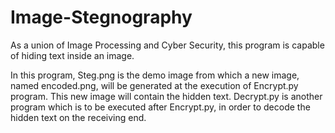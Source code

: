 # Image-Stegnography
As a union of Image Processing and Cyber Security, this program is capable of hiding text inside an image.

In this program, Steg.png is the demo image from which a new image, named encoded.png, will be generated at the execution of Encrypt.py program. This new image will contain the hidden text.
Decrypt.py is another program which is to be executed after Encrypt.py, in order to decode the hidden text on the receiving end.
